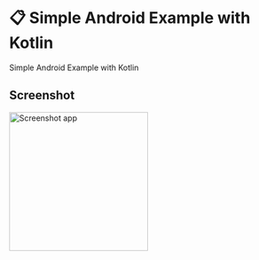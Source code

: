 # :clipboard: Simple Android Example with Kotlin

Simple Android Example with Kotlin

## Screenshot

<img width="250" src="https://github.com/ramdanix/simple-kotlin-sample/blob/master/screenshot/sc1.png" alt="Screenshot app">


